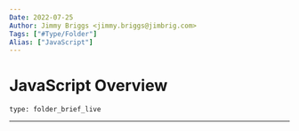 ```yaml
---
Date: 2022-07-25
Author: Jimmy Briggs <jimmy.briggs@jimbrig.com>
Tags: ["#Type/Folder"]
Alias: ["JavaScript"]
---
```


# JavaScript Overview

 
```ccard
type: folder_brief_live
```
 

***
